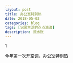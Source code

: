 ```yaml
---
layout: post
title: 办公室特别热
date: 2018-05-02
categories: blog
tags: [记录生活的点点滴滴]
description: 流水账
---
```


1 

今年第一次开空调，办公室特别热







